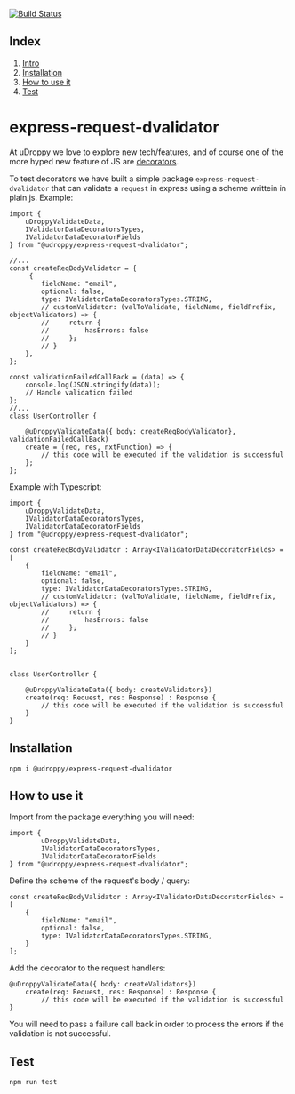 [![Build Status](https://travis-ci.com/uDroppy/express-request-dvalidator.svg?branch=master)](https://travis-ci.com/uDroppy/express-request-dvalidator)

## Index
  1. [Intro](#express-request-dvalidator)
  2. [Installation](#Installation)
  3. [How to use it](#How-to-use-it)
  4. [Test](#Test)

# express-request-dvalidator

At uDroppy we love to explore new tech/features, and of course one of the more hyped new feature of JS are [decorators](https://github.com/tc39/proposal-decorators).

To test decorators we have built a simple package `express-request-dvalidator` that can validate a `request` in express using a scheme writtein in plain js. Example:

    import { 
        uDroppyValidateData, 
        IValidatorDataDecoratorsTypes, 
        IValidatorDataDecoratorFields
    } from "@udroppy/express-request-dvalidator";

    //...
    const createReqBodyValidator = {
         {
            fieldName: "email",
            optional: false,
            type: IValidatorDataDecoratorsTypes.STRING,
            // customValidator: (valToValidate, fieldName, fieldPrefix, objectValidators) => {
            //     return {
            //         hasErrors: false
            //     };
            // }
        },
    };

    const validationFailedCallBack = (data) => {
        console.log(JSON.stringify(data));
        // Handle validation failed
    };
    //...
    class UserController {

        @uDroppyValidateData({ body: createReqBodyValidator}, validationFailedCallBack)
        create = (req, res, nxtFunction) => {
            // this code will be executed if the validation is successful
        };
    };

Example with Typescript:


    import {
        uDroppyValidateData, 
        IValidatorDataDecoratorsTypes, 
        IValidatorDataDecoratorFields
    } from "@udroppy/express-request-dvalidator";

    const createReqBodyValidator : Array<IValidatorDataDecoratorFields> = [
        {
            fieldName: "email",
            optional: false,
            type: IValidatorDataDecoratorsTypes.STRING,
            // customValidator: (valToValidate, fieldName, fieldPrefix, objectValidators) => {
            //     return {
            //         hasErrors: false
            //     };
            // }
        }
    ];


    class UserController {

        @uDroppyValidateData({ body: createValidators})
        create(req: Request, res: Response) : Response {
            // this code will be executed if the validation is successful
        }
    }


## Installation

`npm i @udroppy/express-request-dvalidator`

## How to use it

Import from the package everything you will need:

    import {
            uDroppyValidateData,
            IValidatorDataDecoratorsTypes,
            IValidatorDataDecoratorFields
    } from "@udroppy/express-request-dvalidator";

Define the scheme of the request's body / query:

    const createReqBodyValidator : Array<IValidatorDataDecoratorFields> = [
        {
            fieldName: "email",
            optional: false,
            type: IValidatorDataDecoratorsTypes.STRING,
        }
    ];

Add the decorator to the request handlers:

    @uDroppyValidateData({ body: createValidators})
        create(req: Request, res: Response) : Response {
            // this code will be executed if the validation is successful
    }

You will need to pass a failure call back in order to process the errors if the validation is not successful.

## Test

`npm run test`
